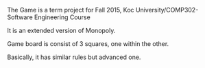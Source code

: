 The Game is a term project for Fall 2015, Koc University/COMP302-Software Engineering Course

It is an extended version of Monopoly.

Game board is consist of 3 squares, one within the other. 

Basically, it has similar rules but advanced one.



